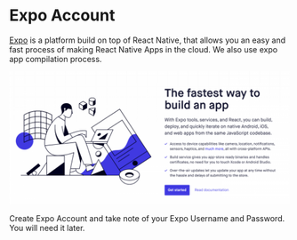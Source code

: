 # Expo Account

[Expo](http://expo.io/) is a platform build on top of React Native, that allows you an easy and fast process of making React Native Apps in the cloud. We also use expo app compilation process. 

![](../.gitbook/assets/screenshot.png)

Create Expo Account and take note of your Expo Username and Password. You will need it later.

